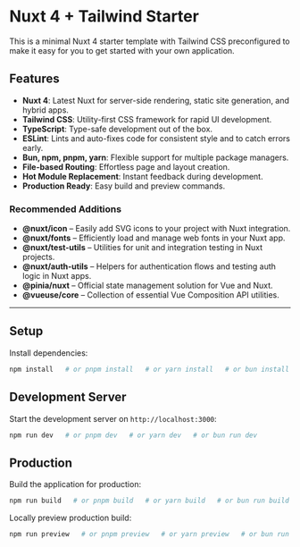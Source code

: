 
# Nuxt 4 + Tailwind Starter

This is a minimal Nuxt 4 starter template with Tailwind CSS preconfigured to make it easy for you to get started with your own application.

## Features

- **Nuxt 4**: Latest Nuxt for server-side rendering, static site generation, and hybrid apps.
- **Tailwind CSS**: Utility-first CSS framework for rapid UI development.
- **TypeScript**: Type-safe development out of the box.
- **ESLint**: Lints and auto-fixes code for consistent style and to catch errors early.
- **Bun, npm, pnpm, yarn**: Flexible support for multiple package managers.
- **File-based Routing**: Effortless page and layout creation.
- **Hot Module Replacement**: Instant feedback during development.
- **Production Ready**: Easy build and preview commands.

### Recommended Additions

- **@nuxt/icon** – Easily add SVG icons to your project with Nuxt integration.
- **@nuxt/fonts** – Efficiently load and manage web fonts in your Nuxt app.
- **@nuxt/test-utils** – Utilities for unit and integration testing in Nuxt projects.
- **@nuxt/auth-utils** – Helpers for authentication flows and testing auth logic in Nuxt apps.
- **@pinia/nuxt** – Official state management solution for Vue and Nuxt.
- **@vueuse/core** – Collection of essential Vue Composition API utilities.

---

## Setup

Install dependencies:

```bash
npm install   # or pnpm install   # or yarn install   # or bun install
```

## Development Server

Start the development server on `http://localhost:3000`:

```bash
npm run dev   # or pnpm dev   # or yarn dev   # or bun run dev
```

## Production

Build the application for production:

```bash
npm run build   # or pnpm build   # or yarn build   # or bun run build
```

Locally preview production build:

```bash
npm run preview   # or pnpm preview   # or yarn preview   # or bun run preview
```
